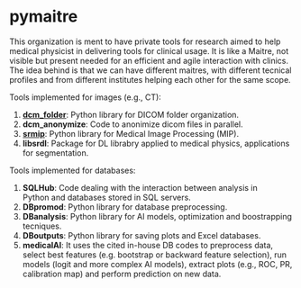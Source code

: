 # pymaitre
This organization is ment to have private tools for research aimed to help medical physicist in delivering tools for clinical usage. 
It is like a Maitre, not visible but present needed for an efficient and agile interaction with clinics. The idea behind is that we can have different maitres, 
with different tecnical profiles and from different institutes helping each other for the same scope.

Tools implemented for images (e.g., CT):
1) **[dcm_folder]()**:
Python library for DICOM folder organization.
2) **dcm_anonymize**:
Code to anonimize dicom files in parallel.
3) **[srmip](https://pymaitre.github.io/srmip)**:
Python library for Medical Image Processing (MIP).
4) **libsrdl**:
Package for DL librabry applied to medical physics, applications for segmentation.

Tools implemented for databases:
1) **SQLHub**:
Code dealing with the interaction between analysis in Python and databases stored in SQL servers.
2) **DBpromod**:
Python library for database preprocessing.
3) **DBanalysis**:
Python library for AI models, optimization and boostrapping tecniques.
4) **DBoutputs**:
Python library for saving plots and Excel databases.
5) **medicalAI**:
It uses the cited in-house DB codes to preprocess data, select best features (e.g. bootstrap or backward feature selection), 
run models (logit and more complex AI models), extract plots (e.g., ROC, PR, calibration map) and perform prediction on new data.

